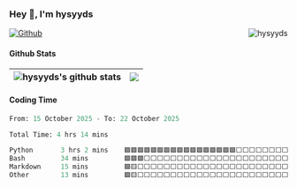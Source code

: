 ### Hey 👋, I'm hysyyds
[![Github](https://img.shields.io/github/followers/hysyyds?label=Follow&style=social)](https://github.com/hysyyds)
<img align="right" src="https://komarev.com/ghpvc/?username=hysyyds" alt="hysyyds" />


#### Github Stats

| <img align="center" src="https://github-readme-stats-ouuan.vercel.app/api?username=hysyyds&show_icons=true&bg_color=00000000&count_private=true&hide_border=true" alt="hysyyds's github stats" /> |<img align="center" src="https://github-readme-stats-eight-theta.vercel.app/api/top-langs/?username=hysyyds&layout=compact&bg_color=00000000&langs_count=10&hide=javascript,html,css,scss&hide_border=true" /> |
| ------------- | ------------- |

#### Coding Time
<!--START_SECTION:waka-->

```python
From: 15 October 2025 - To: 22 October 2025

Total Time: 4 hrs 14 mins

Python       3 hrs 2 mins    🟩🟩🟩🟩🟩🟩🟩🟩🟩🟩🟩🟩🟩🟩🟩🟩🟩⬜⬜⬜⬜⬜⬜⬜⬜   67.74 %
Bash         34 mins         🟩🟩🟩⬜⬜⬜⬜⬜⬜⬜⬜⬜⬜⬜⬜⬜⬜⬜⬜⬜⬜⬜⬜⬜⬜   12.81 %
Markdown     15 mins         🟩🟨⬜⬜⬜⬜⬜⬜⬜⬜⬜⬜⬜⬜⬜⬜⬜⬜⬜⬜⬜⬜⬜⬜⬜   05.83 %
Other        13 mins         🟩🟨⬜⬜⬜⬜⬜⬜⬜⬜⬜⬜⬜⬜⬜⬜⬜⬜⬜⬜⬜⬜⬜⬜⬜   05.20 %
```

<!--END_SECTION:waka-->
